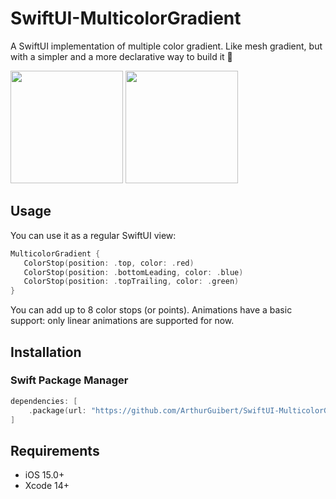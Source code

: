 # SwiftUI-MulticolorGradient
A SwiftUI implementation of multiple color gradient. Like mesh gradient, but with a simpler and a more declarative way to build it 🌈

<img src="https://user-images.githubusercontent.com/6124571/236790059-f93b820f-512e-4989-9529-bfbeff821cc4.PNG" width="180" /> <img src="https://user-images.githubusercontent.com/6124571/236790100-a88fe30e-9143-4ee6-b8ee-0e3462551ae6.gif" width="180" />

## Usage
You can use it as a regular SwiftUI view:
 ```swift
MulticolorGradient {
    ColorStop(position: .top, color: .red)
    ColorStop(position: .bottomLeading, color: .blue)
    ColorStop(position: .topTrailing, color: .green)
}
```
   
You can add up to 8 color stops (or points). Animations have a basic support: only linear animations are supported for now. 

## Installation

### Swift Package Manager

```swift
dependencies: [
    .package(url: "https://github.com/ArthurGuibert/SwiftUI-MulticolorGradient.git")
]
```

## Requirements

* iOS 15.0+
* Xcode 14+
